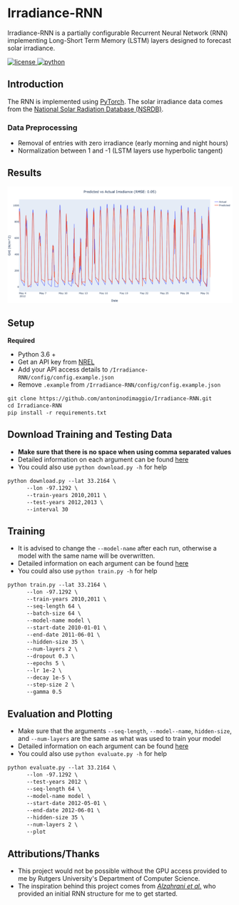 # Irradiance-RNN
Irradiance-RNN is a partially configurable Recurrent Neural Network (RNN) implementing Long-Short Term Memory (LSTM) layers designed to forecast solar irradiance.
<p>
  <a href="https://github.com/antoninodimaggio/Irradiance-RNN/blob/master/LICENSE">
      <img alt="license" src="https://img.shields.io/github/license/antoninodimaggio/Irradiance-RNN">
  </a>
  <a href="https://www.python.org/">
       <img alt="python" src="https://img.shields.io/badge/python%20-3.6%2B-blue">
   </a>
</p>

## Introduction
The RNN is implemented using [PyTorch](https://pytorch.org/). The solar irradiance data comes from the [National Solar Radiation Database (NSRDB)](https://nsrdb.nrel.gov/).
### Data Preprocessing
* Removal of entries with zero irradiance (early morning and night hours)
* Normalization between 1 and -1 (LSTM layers use hyperbolic tangent)

## Results
<div align="center">
  <img alt="Results" src="./docs/images/result.png">
</div>

## Setup
**Required**
* Python 3.6 +
* Get an API key from [NREL](https://developer.nrel.gov/signup/)
* Add your API access details to `/Irradiance-RNN/config/config.example.json`
* Remove `.example` from `/Irradiance-RNN/config/config.example.json`
```
git clone https://github.com/antoninodimaggio/Irradiance-RNN.git
cd Irradiance-RNN
pip install -r requirements.txt
```
## Download Training and Testing Data
* **Make sure that there is no space when using comma separated values**
* Detailed information on each argument can be found [here](docs/DOCS.md)
* You could also use `python download.py -h` for help
```
python download.py --lat 33.2164 \
      --lon -97.1292 \
      --train-years 2010,2011 \
      --test-years 2012,2013 \
      --interval 30
```
## Training
* It is advised to change the `--model-name` after each run, otherwise a model with the same name will be overwritten.
* Detailed information on each argument can be found [here](docs/DOCS.md)
* You could also use `python train.py -h` for help
```
python train.py --lat 33.2164 \
      --lon -97.1292 \
      --train-years 2010,2011 \
      --seq-length 64 \
      --batch-size 64 \
      --model-name model \
      --start-date 2010-01-01 \
      --end-date 2011-06-01 \
      --hidden-size 35 \
      --num-layers 2 \
      --dropout 0.3 \
      --epochs 5 \
      --lr 1e-2 \
      --decay 1e-5 \
      --step-size 2 \
      --gamma 0.5
```
## Evaluation and Plotting
* Make sure that the arguments `--seq-length`, `--model--name`, `hidden-size`, and `--num-layers` are the same as what was used to train your model
* Detailed information on each argument can be found [here](docs/DOCS.md)
* You could also use `python evaluate.py -h` for help
```
python evaluate.py --lat 33.2164 \
      --lon -97.1292 \
      --test-years 2012 \
      --seq-length 64 \
      --model-name model \
      --start-date 2012-05-01 \
      --end-date 2012-06-01 \
      --hidden-size 35 \
      --num-layers 2 \
      --plot
```
## Attributions/Thanks
* This project would not be possible without the GPU access provided to me by Rutgers University's Department of Computer Science.
* The inspiration behind this project comes from  [*Alzahrani et al.*](https://www.sciencedirect.com/science/article/pii/S1877050917318392) who provided an initial RNN structure for me to get started.
